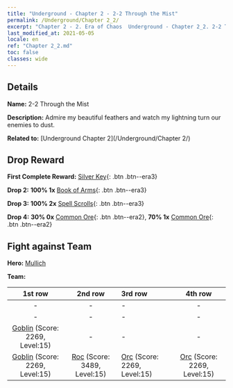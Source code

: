 ```yaml
---
title: "Underground - Chapter 2 - 2-2 Through the Mist"
permalink: /Underground/Chapter 2_2/
excerpt: "Chapter 2 - 2. Era of Chaos  Underground - Chapter 2_2. 2-2 Through the Mist"
last_modified_at: 2021-05-05
locale: en
ref: "Chapter 2_2.md"
toc: false
classes: wide
---
```


## Details

 **Name:** 2-2 Through the Mist

 **Description:** Admire my beautiful feathers and watch my lightning turn our enemies to dust.

 **Related to:** [Underground Chapter 2](/Underground/Chapter 2/)

## Drop Reward

 **First Complete Reward:** [Silver Key](/Items/con_693/){: .btn .btn--era3}

 **Drop 2:** **100% 1x** [Book of Arms](/Items/mat_18/){: .btn .btn--era3}

 **Drop 3:** **100% 2x** [Spell Scrolls](/Items/con_694/){: .btn .btn--era3}

 **Drop 4:** **30% 0x** [Common Ore](/Items/mat_6/){: .btn .btn--era2}, **70% 1x** [Common Ore](/Items/mat_6/){: .btn .btn--era2}


## Fight against Team
 **Hero:** [Mullich](/heroes/Mullich/)

 **Team:**


  | 1st row | 2nd row | 3rd row | 4th row |
  |:----:|:----:|:----|:----:|
  | - | - | - | - |
  | - | - | - | - |
  | [Goblin](/units/Goblin/) (Score: 2269, Level:15)  | - | - | - |
  | [Goblin](/units/Goblin/) (Score: 2269, Level:15)  | [Roc](/units/Roc/) (Score: 3489, Level:15)  | [Orc](/units/Orc/) (Score: 2269, Level:15)  | [Orc](/units/Orc/) (Score: 2269, Level:15)  |


